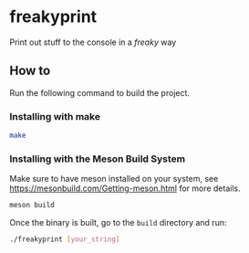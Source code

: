 # freakyprint
Print out stuff to the console in a *freaky* way

## How to

Run the following command to build the project.
### Installing with make
```bash
make
```
### Installing with  the Meson Build System
Make sure to have meson installed on your system, see https://mesonbuild.com/Getting-meson.html for more details.
```bash
meson build
```
Once the binary is built, go to the `build` directory and run:
```bash
./freakyprint [your_string]
```


